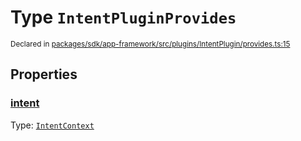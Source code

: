 # Type `IntentPluginProvides`
<sub>Declared in [packages/sdk/app-framework/src/plugins/IntentPlugin/provides.ts:15](https://github.com/dxos/dxos/blob/ce1e5d079/packages/sdk/app-framework/src/plugins/IntentPlugin/provides.ts#L15)</sub>




## Properties
### [intent](https://github.com/dxos/dxos/blob/ce1e5d079/packages/sdk/app-framework/src/plugins/IntentPlugin/provides.ts#L16)
Type: <code>[IntentContext](/api/@dxos/app-framework/types/IntentContext)</code>





